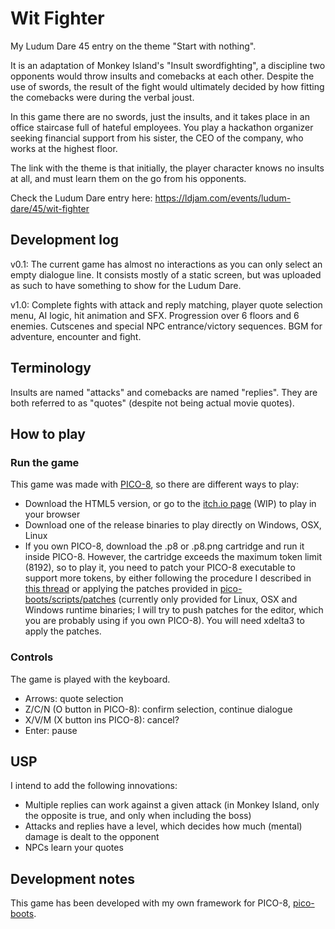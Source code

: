 # Wit Fighter

My Ludum Dare 45 entry on the theme "Start with nothing".

It is an adaptation of Monkey Island's "Insult swordfighting", a discipline two opponents would throw insults and comebacks at each other. Despite the use of swords, the result of the fight would ultimately decided by how fitting the comebacks were during the verbal joust.

In this game there are no swords, just the insults, and it takes place in an office staircase full of hateful employees. You play a hackathon organizer seeking financial support from his sister, the CEO of the company, who works at the highest floor.

The link with the theme is that initially, the player character knows no insults at all, and must learn them on the go from his opponents.

Check the Ludum Dare entry here: https://ldjam.com/events/ludum-dare/45/wit-fighter

## Development log

v0.1: The current game has almost no interactions as you can only select an empty dialogue line. It consists mostly of a static screen, but was uploaded as such to have something to show for the Ludum Dare.

v1.0: Complete fights with attack and reply matching, player quote selection menu, AI logic, hit animation and SFX. Progression over 6 floors and 6 enemies. Cutscenes and special NPC entrance/victory sequences. BGM for adventure, encounter and fight.

## Terminology

Insults are named "attacks" and comebacks are named "replies". They are both referred to as "quotes" (despite not being actual movie quotes).

## How to play

### Run the game

This game was made with [PICO-8](https://www.lexaloffle.com/pico-8.php), so there are different ways to play:
- Download the HTML5 version, or go to the [itch.io page](https://komehara.itch.io/wit-fighter) (WIP) to play in your browser
- Download one of the release binaries to play directly on Windows, OSX, Linux
- If you own PICO-8, download the .p8 or .p8.png cartridge and run it inside PICO-8. However, the cartridge exceeds the maximum token limit (8192), so to play it, you need to patch your PICO-8 executable to support more tokens, by either following the procedure I described in [this thread](https://www.lexaloffle.com/bbs/?pid=71689#p) or applying the patches provided in [pico-boots/scripts/patches](https://github.com/hsandt/pico-boots/tree/develop/scripts/patches) (currently only provided for Linux, OSX and Windows runtime binaries; I will try to push patches for the editor, which you are probably using if you own PICO-8). You will need xdelta3 to apply the patches.

### Controls

The game is played with the keyboard.

- Arrows: quote selection
- Z/C/N (O button in PICO-8): confirm selection, continue dialogue
- X/V/M (X button ins PICO-8): cancel?
- Enter: pause

## USP

I intend to add the following innovations:
- Multiple replies can work against a given attack (in Monkey Island, only the opposite is true, and only when including the boss)
- Attacks and replies have a level, which decides how much (mental) damage is dealt to the opponent
- NPCs learn your quotes

## Development notes

This game has been developed with my own framework for PICO-8, [pico-boots](https://github.com/hsandt/pico-boots).
